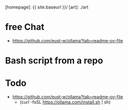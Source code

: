 ---
---

[//]: #(Reference)
[homepage]:   {{ site.baseurl }}/
[art]:        ./art

# free Chat
- https://github.com/eust-w/ollama?tab=readme-ov-file

# Bash script from a repo 
# Todo
- https://github.com/eust-w/ollama?tab=readme-ov-file
  - (curl -fsSL https://ollama.com/install.sh | sh)